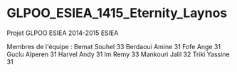 # GLPOO_ESIEA_1415_Eternity_Laynos
Projet GLPOO ESIEA 2014-2015 ESIEA


Membres de l'équipe :
Bemat Souhel 	33
Berdaoui Amine 	31
Fofe Ange 		31
Guclu Alperen 	31
Harvel Andy 	31
Im Remy 		33
Mankouri Jalil 	32
Triki Yassine 	31